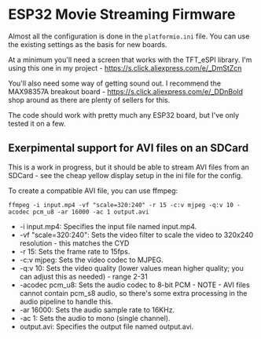 # ESP32 Movie Streaming Firmware

Almost all the configuration is done in the `platformio.ini` file. You can use the existing settings as the basis for new boards.

At a minimum you'll need a screen that works with the TFT_eSPI library. I'm using this one in my project - https://s.click.aliexpress.com/e/_DmStZcn

You'll also need some way of getting sound out. I recommend the MAX98357A breakout board - https://s.click.aliexpress.com/e/_DDnBold shop around as there are plenty of sellers for this.

The code should work with pretty much any ESP32 board, but I've only tested it on a few.

## Exerpimental support for AVI files on an SDCard

This is a work in progress, but it should be able to stream AVI files from an SDCard - see the cheap yellow display setup in the ini file for the config.

To create a compatible AVI file, you can use ffmpeg:

```
ffmpeg -i input.mp4 -vf "scale=320:240" -r 15 -c:v mjpeg -q:v 10 -acodec pcm_u8 -ar 16000 -ac 1 output.avi
```

* -i input.mp4: Specifies the input file named input.mp4.
* -vf "scale=320:240": Sets the video filter to scale the video to 320x240 resolution - this matches the CYD
* -r 15: Sets the frame rate to 15fps.
* -c:v mjpeg: Sets the video codec to MJPEG.
* -q:v 10: Sets the video quality (lower values mean higher quality; you can adjust this as needed) - range 2-31
* -acodec pcm_u8: Sets the audio codec to 8-bit PCM - NOTE - AVI files cannot contain pcm_s8 audio, so there's some extra processing in the audio pipeline to handle this.
* -ar 16000: Sets the audio sample rate to 16KHz.
* -ac 1: Sets the audio to mono (single channel).
* output.avi: Specifies the output file named output.avi.
